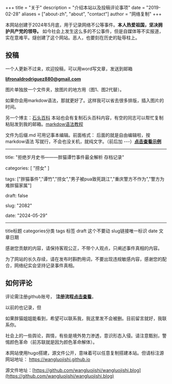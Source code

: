 +++
title = "关于"
description = "介绍本站以及投稿评论事项"
date = "2019-02-28"
aliases = ["about-zh", "about", "contact"]
author = "网络复制"
+++

 本网站创建于2024年5月底，用于记录网络不公等事件。**本人热爱祖国，坚决拥护共产党的领导。**
 如今社会上发生这么多的不公事件，但是自媒体等不实报道，实在意难平。燧创建了这个网站。恶人，也要刻在历史的耻辱柱上。
## 投稿
 一个人更新不过来，欢迎投稿，可以用word写文章，发送到邮箱

 **ljfronaldrodriguez880@gmail.com** 

 图片单独放一个文件夹，放图片的地方用（图1、图2代替）。 

 如果你会用markdow语法，那就更好了。这样我可以省去很多排版，插入图片的时间。

 另一个博主：[石头百科](https://shitoubaike.org/)
 本站也会有复制石头百科内容，有空的同志可以帮忙复制粘贴发到我的邮箱。[markdow语法教程](https://markdown.com.cn/basic-syntax/)

 文件为后缀.md  可用记事本编辑。前面格式：  后面的就是自由编辑啦，按 markdow语法 写就行，不会也没关机，就纯文字。（前后加 ---）**[点击查看示例](/images/注册/投稿怎么写.png)**

---
title: "拒绝岁月史书———胖猫谭竹事件最全解析 存档记录"

categories: [ "捞女" ]

tags: ["胖猫事件","谭竹","捞女","男子被pua致死跳江","重庆警方不作为","警方为难胖猫家属"]

draft: false

slug: "2082"

date: "2024-05-29"

 ---

title标题  categories分类   tags 标签 draft 这个不要动 slug链接唯一标识 date 文章日期

感谢您贡献的内容，请保持客观公正，不带个人观点，只阐述事件真相的内容。

为了网站的长久存续，请在发布时斟酌用词，不要出现违规敏感内容，感谢您的配合，网络纪实会坚持记录事件真相。

## 如何评论

 评论需注册github账号，     **注册流程[点击查看](https://www.wangluojishi.com/posts/pinglun/)**。

 以前的也记录，但


 如果胖猫姐姐能看到，希望可以联系我，我这里发不会被删。目前留言就好，我联系你。



 社会上的一些舆论，舆情，有些是境外势力渗透，意识形态入侵。请注意甄别，警惕颜色革命（前苏联就是因为颜色革命解体）。


 本网站使用hugo搭建，源文件公开，意味着可以任意复制搭建本站。但请标注源网站地址： https://wangluojishi.github.io

 源文件地址：[https://github.com/wangluojishi/wangluojishi.blog](https://github.com/wangluojishi/wangluojishi.blog)